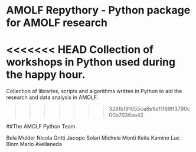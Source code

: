 # AMOLF Repythory - Python package for AMOLF research

<<<<<<< HEAD
Collection of workshops in Python used during the happy hour.
=======
Collection of libraries, scripts and algorithms written in Python to aid the research and data analysis in AMOLF.
>>>>>>> 328fbf91055ca8e9e11f69ff3790c00b7036aa42

##The AMOLF Python Team

Bela Mulder
Nicola Gritti
Jacopo Solari
Michele Monti
Keita Kamino
Luc Blom
Mario Avellaneda